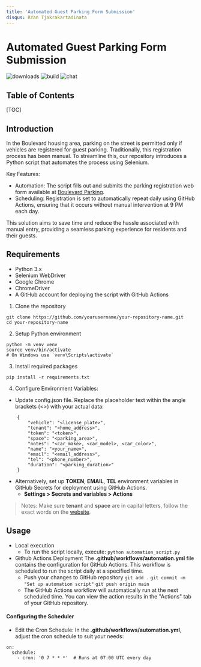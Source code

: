 ```yaml
---
title: 'Automated Guest Parking Form Submission'
disqus: RYan Tjakrakartadinata
---
```


Automated Guest Parking Form Submission
===
![downloads](https://img.shields.io/github/downloads/atom/atom/total.svg)
![build](https://img.shields.io/appveyor/ci/:user/:repo.svg)
![chat](https://img.shields.io/discord/:serverId.svg)

## Table of Contents

[TOC]

[](https://imgur.com/a/Sp45UhY)
## Introduction
In the Boulevard housing area, parking on the street is permitted only if vehicles are registered for guest parking. Traditionally, this registration process has been manual. To streamline this, our repository introduces a Python script that automates the process using Selenium.

Key Features:

* Automation: The script fills out and submits the parking registration web form available at [Boulevard Parking](https://boulevard.parkingattendant.com/1hchtwjdt95fd4zyxvqmdmeve0/permits/temporary/new?policy=k10g06m5yd15n7bbep5x0qncmm).
* Scheduling: Registration is set to automatically repeat daily using GitHub Actions, ensuring that it occurs without manual intervention at 9 PM each day.

This solution aims to save time and reduce the hassle associated with manual entry, providing a seamless parking experience for residents and their guests.

## Requirements
* Python 3.x
* Selenium WebDriver
* Google Chrome
* ChromeDriver
* A GitHub account for deploying the script with GitHub Actions

1. Clone the repository
```
git clone https://github.com/yourusername/your-repository-name.git
cd your-repository-name
```
2. Setup Python environment
```
python -m venv venv
source venv/bin/activate 
# On Windows use `venv\Scripts\activate`
```

3. Install required packages
```
pip install -r requirements.txt
```

4. Configure Environment Variables:
* Update config.json file. Replace the placeholder text within the angle brackets (<>) with your actual data:
``` 
    {
        "vehicle": "<license_plate>",
        "tenant": "<home_address>",
        "token": "<token>",
        "space": "<parking_area>",
        "notes": "<car_make>, <car_model>, <car_color>",
        "name": "<your_name>",
        "email": "<email_address>",
        "tel": "<phone_number>",
        "duration": "<parking_duration>"
    }
```
* Alternatively, set up **TOKEN**, **EMAIL**, **TEL**  environment variables in GitHub Secrets for deployment using GitHub Actions.
    * **Settings > Secrets and variables > Actions**
>Notes: Make sure **tenant** and **space** are in capital letters, follow the exact words on the [website](https://boulevard.parkingattendant.com/1hchtwjdt95fd4zyxvqmdmeve0/permits/temporary/new?policy=k10g06m5yd15n7bbep5x0qncmm).

## Usage
*  Local execution
    * To run the script locally, execute:
    `python automation_script.py`
* Github Actions Deployment
The **.github/workflows/automation.yml** file contains the configuration for GitHub Actions. This workflow is scheduled to run the script daily at a specified time.
    * Push your changes to GitHub repository
    `git add .`
    `git commit -m "Set up automation script"`
    `git push origin main`
    * The GitHub Actions workflow will automatically run at the next scheduled time. You can view the action results in the "Actions" tab of your GitHub repository.

#### Configuring the Scheduler
* Edit the Cron Schedule:
In the **.github/workflows/automation.yml**, adjust the cron schedule to suit your needs:
```
on:
  schedule:
    - cron: '0 7 * * *'  # Runs at 07:00 UTC every day
```